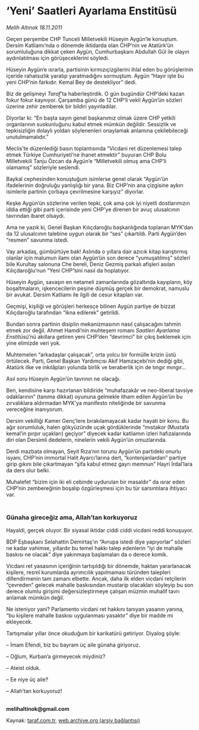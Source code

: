 # ‘Yeni’ Saatleri Ayarlama Enstitüsü

*Melih Altınok 18.11.2011*

<div class="yazi"><p>Geçen perşembe CHP Tunceli Milletvekili Hüseyin Aygün’le konuştum. Dersim Katliamı’nda o dönemde iktidarda olan CHP’nin ve Atatürk’ün sorumluluğuna dikkat çeken Aygün, Cumhurbaşkanı Abdullah Gül ile olayın aydınlatılması için görüşeceklerini söyledi. </p>
<p>Hüseyin Aygün’e ısrarla, partisinin kırmızıçizgilerini ihlal eden bu görüşlerinin içeride rahatsızlık yaratıp yaratmadığını sormuştum. Aygün “Hayır işte bu yeni CHP’nin farkıdır. Kemal Bey de destekliyor” dedi.</p>
<p>Biz de gelişmeyi <i>Taraf</i>’ta haberleştirdik. O gün bugündür CHP’deki kazan fokur fokur kaynıyor. Çarşamba günü de 12 CHP’li vekil Aygün’ün sözleri üzerine zehir zemberek bir bildiri yayınladılar.</p>
<p>Diyorlar ki: “En başta sayın genel başkanımız olmak üzere CHP yetkili organlarının suskunluğunu kabul etmek mümkün değildir. Sessizlik ve tepkisizliğin dolaylı yoldan söylenenleri onaylamak anlamına çekilebileceği unutulmamalıdır.”</p>
<p>Meclis’te düzenlediği basın toplantısında “Vicdani ret düzenlemesi talep etmek Türkiye Cumhuriyeti’ne ihanet etmektir” buyuran CHP Bolu Milletvekili Tanju Özcan da Aygün’e “Milletvekili olmuş ama CHP’li olamamış” sözleriyle seslendi.</p>
<p>Baykal cephesinden konuştuğum isimlerse genel olarak “Aygün’ün ifadelerinin doğruluğu yanlışlığı bir yana. Biz CHP’nin ana çizgisine aykırı isimlerle partinin çorbaya çevrilmesine karşıyız” diyorlar. </p>
<p>Keşke Aygün’ün sözlerine verilen tepki, çok ama çok iyi niyetli dostlarımızın iddia ettiği gibi parti içerisinde yeni CHP’ye direnen bir avuç ulusalcının tavrından ibaret olsaydı.</p>
<p>Ama ne yazık ki, Genel Başkan Kılıçdaroğlu başkanlığında toplanan MYK’dan da 12 ulusalcının talebine uygun olarak bir “ses” çıkartıldı. Parti Aygün’den “resmen” savunma istedi.</p>
<p>Vay arkadaş, gümbürtüye bak! Aslında o yıllara dair azıcık kitap karıştırmış olanlar için malumun ilamı olan Aygün’ün son derece “yumuşatılmış” sözleri bile Kurultay salonuna Che bereli, Deniz Gezmiş parkalı afişleri asılan Kılıçdaroğlu’nun “Yeni CHP”sini nasıl da hoplatıyor. </p>
<p>Hüseyin Aygün, savaşın en netameli zamanlarında gözaltında kayıpların, köy boşaltmaların, işkencecilerin peşine düşmüş gerçek bir demokrat, namuslu bir avukat. Dersim Katliamı ile ilgili de cesur kitapları var.</p>
<p>Geçmişi, kişiliği ve görüşleri herkesçe bilinen Aygün partiye de bizzat Kılıçdaroğlu tarafından “ikna edilerek” getirildi. </p>
<p>Bundan sonra partinin disiplin mekanizmasının nasıl çalışacağını tahmin etmek zor değil. Ahmet Hamdi’nin muhteşem romanı <i>Saatleri Ayarlama Enstitüsü</i>’nü akıllara getiren yeni CHP’den “devrimci” bir çıkış beklemek için yine elimizde veri yok. </p>
<p>Muhtemelen “arkadaşlar çalışacak”, orta yolcu bir formülle krizin üstü örtülecek. Parti, Genel Başkan Yardımcısı Akif Hamzaçebi’nin dediği gibi, Atatürk ilke ve inkılâpları yolunda birlik ve beraberlik için de tıngır mıngır... </p>
<p>Asıl soru Hüseyin Aygün’ün tavrının ne olacağı.</p>
<p>Ben, kendisine karşı hazırlanan bildiride “muhafazakâr ve neo-liberal tavsiye odaklarının” (tanıma dikkat) oyununa gelmekle itham edilen Aygün’ün bu zırvalıklara aldırmadan MYK’ya manifesto niteliğinde bir savunma vereceğine inanıyorum.</p>
<p>Dersim vekilliği Kamer Genç’lere bırakılamayacak kadar hayati bir konu. Bu ağır sorumluluk, halen gökyüzünde uçak gördüklerinde “mıstakor (Mustafa kemal’in pırpır uçakları) geçiyor” diyecek kadar katliamın izleri hafızalarında diri olan Dersimli dedelerin, ninelerin vekili Aygün’ün omuzlarında.</p>
<p>Derdi mazbata olmayan, Seyit Rıza’nın torunu Aygün’ün partideki onurlu isyanı, CHP’nin immortal Halit Ayarcı’larına dert, “kontenjanlardan” partiye girip gıkını bile çıkartmayan “şifa kabul etmez gayrı memnun” Hayri İrdal’lara da ders olur belki.</p>
<p>Muhalefet “bizim için iki eli cebinde uydurulan bir masaldır” da ısrar eden CHP’nin zembereğinin boşalıp özgürleşmesi için bu tür sarsıntılara ihtiyacı var.</p>
<h3><br/>Günaha gireceğiz ama, Allah’tan korkuyoruz</h3>
<p>Hayaldi, gerçek oluyor. Bir siyasal iktidar ciddi ciddi vicdani reddi konuşuyor. </p>
<p>BDP Eşbaşkanı Selahattin Demirtaş’ın “Avrupa istedi diye yapıyorlar” sözleri ne kadar vahimse, yıllardır bu temel hakkı talep edenlerin “iyi de mahalle baskısı ne olacak” diye yakınmaya başlamaları da o derece komik.</p>
<p>Vicdani ret yasasının içeriğinin tartışıldığı bir dönemde, haktan yararlanacak kişilere, resmî kurumlarda ayrımcılık yapılmaması türünden talepleri dillendirmenin tam zamanı elbette. Ancak, daha ilk elden vicdani retçilerin “çevreden” gelecek mahalle baskısından mustarip olacakları söyleyip bu son derece olumlu girişimi değersizleştirmeye çalışan müzmin muhalif tavrı anlamak mümkün değil. </p>
<p>Ne isteniyor yani? Parlamento vicdani ret hakkını tanıyan yasanın yanına, “bu kişilere mahalle baskısı uygulanması yasaktır” diye bir madde mi ekleyecek. </p>
<p>Tartışmalar yıllar önce okuduğum bir karikatürü getiriyor. Diyalog şöyle:</p>
<p>– İmam Efendi, biz bu bayram üç aile günaha giriyoruz.</p>
<p>– Oğlum, Kurban’a girmeyecek miydiniz?</p>
<p>– Ateist olduk.</p>
<p>– Ee niye üç aile?</p>
<p>– Allah’tan korkuyoruz!</p>
<p><b><br/>melihaltinok@gmail.com</b></p>
</div>

Kaynak: [taraf.com.tr](http://www.taraf.com.tr/melih-altinok/makale-yeni-saatleri-ayarlama-enstitusu.htm), [web.archive.org (arşiv bağlantısı)](http://web.archive.org/web/20130911230550/http://www.taraf.com.tr/melih-altinok/makale-yeni-saatleri-ayarlama-enstitusu.htm)
